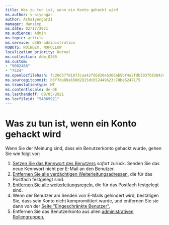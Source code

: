 ```yaml
---
title: Was zu tun ist, wenn ein Konto gehackt wird
ms.author: v-aiyengar
author: AshaIyengar21
manager: dansimp
ms.date: 02/17/2021
ms.audience: Admin
ms.topic: article
ms.service: o365-administration
ROBOTS: NOINDEX, NOFOLLOW
localization_priority: Normal
ms.collection: Adm_O365
ms.custom:
- "9002486"
- "7524"
ms.openlocfilehash: fc20d37f01873caa42fd6820eb366ab5bf4a2fdb303fb82842435d84da067f26
ms.sourcegitcommit: b5f7da89a650d2915dc652449623c78be6247175
ms.translationtype: MT
ms.contentlocale: de-DE
ms.lasthandoff: 08/05/2021
ms.locfileid: "54069921"
---
```

# <a name="what-to-do-when-an-account-is-hacked"></a>Was zu tun ist, wenn ein Konto gehackt wird

Wenn Sie der Meinung sind, dass ein Benutzerkonto gehackt wurde, gehen Sie wie folgt vor:

1. [Setzen Sie das Kennwort des Benutzers](https://go.microsoft.com/fwlink/?linkid=2103704) *sofort* zurück. Senden Sie das neue Kennwort nicht per E-Mail an den Benutzer.
1. [Entfernen Sie alle verdächtigen Weiterleitungsadressen,](https://go.microsoft.com/fwlink/?linkid=2103705) die für das Postfach festgelegt sind.
1. [Entfernen Sie alle weiterleitungsregeln,](https://go.microsoft.com/fwlink/?linkid=2103706) die für das Postfach festgelegt sind.
1. Wenn der Benutzer am Senden von E-Mails gehindert wird, bestätigen Sie, dass sein Konto nicht kompromittiert wurde, und entfernen Sie sie dann von der [Seite "Eingeschränkte Benutzer".](https://go.microsoft.com/fwlink/?linkid=2103706)
1. Entfernen Sie das Benutzerkonto aus allen [administrativen Rollengruppen.](https://go.microsoft.com/fwlink/?linkid=2092294)